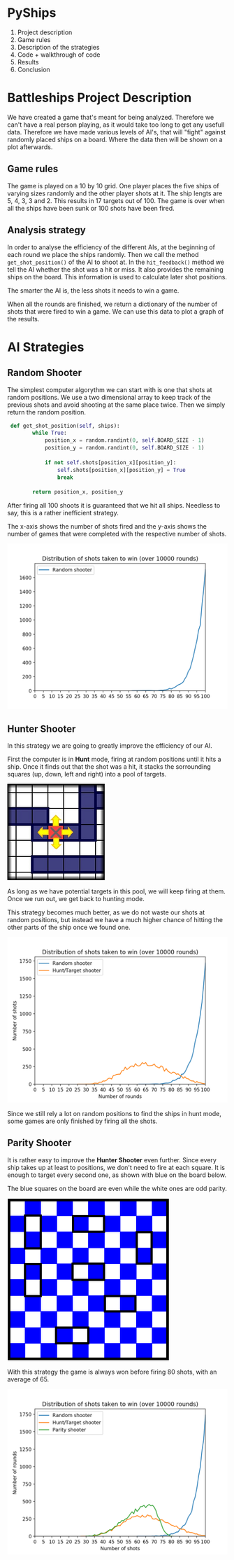# PyShips

1. Project description
2. Game rules
3. Description of the strategies
4. Code + walkthrough of code
5. Results
6. Conclusion

# Battleships Project Description
We have created a game that's meant for being analyzed. Therefore we can't have a real person playing, as it would take too long to get any usefull data. Therefore we have made various levels of AI's, that will "fight" against randomly placed ships on a board. Where the data then will be shown on a plot afterwards.

## Game rules
The game is played on a 10 by 10 grid. One player places the five ships of varying sizes randomly and the other player shots at it. The ship lengts are 5, 4, 3, 3 and 2. This results in 17 targets out of 100. The game is over when all the ships have been sunk or 100 shots have been fired.

## Analysis strategy
In order to analyse the efficiency of the different AIs, at the beginning of each round we place the ships randomly. Then we call the method `get_shot_position()` of the AI to shoot at. In the `hit_feedback()` method we tell the AI whether the shot was a hit or miss. It also provides the remaining ships on the board. This information is used to calculate later shot positions.

The smarter the AI is, the less shots it needs to win a game.

When all the rounds are finished, we return a dictionary of the number of shots that were fired to win a game. We can use this data to plot a graph of the results.

# AI Strategies
## Random Shooter
The simplest computer algorythm we can start with is one that shots at random positions. We use a two dimensional array to keep track of the previous shots and avoid shooting at the same place twice. Then we simply return the random position.

```python 
 def get_shot_position(self, ships):
        while True:
            position_x = random.randint(0, self.BOARD_SIZE - 1)
            position_y = random.randint(0, self.BOARD_SIZE - 1)

            if not self.shots[position_x][position_y]:
                self.shots[position_x][position_y] = True
                break

        return position_x, position_y
```

After firing all 100 shoots it is guaranteed that we hit all ships. Needless to say, this is a rather inefficient strategy. 

The x-axis shows the number of shots fired and the y-axis shows the number of games that were completed with the respective number of shots.

![Random Shooter](/images/random_shooter.png)

## Hunter Shooter
In this strategy we are going to greatly improve the efficiency of our AI. 

First the computer is in __Hunt__ mode, firing at random positions until it hits a ship. Once it finds out that the shot was a hit, it stacks the sorrounding squares (up, down, left and right) into a pool of targets.

![Sorrounding ships](/images/target_ships.jpg)

As long as we have potential targets in this pool, we will keep firing at them. Once we run out, we get back to hunting mode.

This strategy becomes much better, as we do not waste our shots at random positions, but instead we have a much higher chance of hitting the other parts of the ship once we found one.

![Hunter Shooter](/images/hunter_shooter.png)

Since we still rely a lot on random positions to find the ships in hunt mode, some games are only finished by firing all the shots.

## Parity Shooter
It is rather easy to improve the __Hunter Shooter__ even further. Since every ship takes up at least to positions, we don't need to fire at each square. It is enough to target every second one, as shown with blue on the board below. 

The blue squares on the board are even while the white ones are odd parity. 

![Parity board](/images/parity_board.png)

With this strategy the game is always won before firing 80 shots, with an average of 65.

![Parity Shooter](/images/parity_shooter.png)
